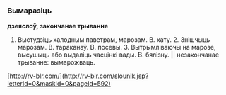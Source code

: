 ### Вымаразіць
**дзеяслоў, закончанае трыванне**

1. Выстудзіць халодным паветрам, марозам. В. хату. 2. Знішчыць марозам. В. тараканаў. В. посевы. 3. Вытрымліваючы на марозе, высушыць або выдаліць часцінкі вады. В. бялізну. || незакончанае трыванне: вымарожваць.

<a rel="author">[http://rv-blr.com/](http://rv-blr.com/slounik.jsp?letterId=0&maskId=0&pageId=592)</a>
